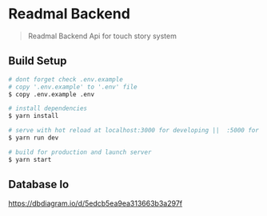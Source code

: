 # Readmal Backend

> Readmal Backend Api for touch story system
>  

## Build Setup

```bash
# dont forget check .env.example
# copy '.env.example' to '.env' file
$ copy .env.example .env

# install dependencies
$ yarn install

# serve with hot reload at localhost:3000 for developing ||  :5000 for production
$ yarn run dev

# build for production and launch server
$ yarn start

```

## Database Io

https://dbdiagram.io/d/5edcb5ea9ea313663b3a297f


